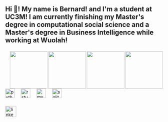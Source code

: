 <h2 align="left">Hi 👋! My name is Bernard! and I'm a student at UC3M! I am currently finishing my Master's degree in computational social science and a Master's degree in Business Intelligence while working at Wuolah!</h2>

###

<img align="right" height="0" src="https://media.giphy.com/media/v1.Y2lkPTc5MGI3NjExamtqOWw0a2Q1ZTJhcmZocGdvcHhhNjhtOWxyeGx4emF6NDhpMXk3ayZlcD12MV9pbnRlcm5hbF9naWZfYnlfaWQmY3Q9Zw/CuuSHzuc0O166MRfjt/giphy.gif"  />

###

<img align="right" height="120" src="https://media.giphy.com/media/v1.Y2lkPTc5MGI3NjExcm8xNXRiMjltajZ5dW0zemVpMnlsanczNGJza292OXJ6dnB6bms2ayZlcD12MV9pbnRlcm5hbF9naWZfYnlfaWQmY3Q9Zw/2IudUHdI075HL02Pkk/giphy.gif"  />

###

<img align="right" height="120" src="https://media.giphy.com/media/v1.Y2lkPTc5MGI3NjExYnVmNHJoMjJ1bjQwbGVzcXR2cXF4OWkxYmczNGVuYWlyZjhsc3dueSZlcD12MV9pbnRlcm5hbF9naWZfYnlfaWQmY3Q9Zw/HzPtbOKyBoBFsK4hyc/giphy.gif"  />

###

<img align="right" height="120" src="https://media.giphy.com/media/v1.Y2lkPTc5MGI3NjExamtqOWw0a2Q1ZTJhcmZocGdvcHhhNjhtOWxyeGx4emF6NDhpMXk3ayZlcD12MV9pbnRlcm5hbF9naWZfYnlfaWQmY3Q9Zw/CuuSHzuc0O166MRfjt/giphy.gif"  />

###

<img align="right" height="120" src="https://media.giphy.com/media/v1.Y2lkPTc5MGI3NjExNXVwMXZjYjljdWZiYWg1a3p5dGJ0dmY5MDQyZm15bHZjY2N3a25tbyZlcD12MV9pbnRlcm5hbF9naWZfYnlfaWQmY3Q9Zw/QDjpIL6oNCVZ4qzGs7/giphy.gif"  />

###

<div align="left">
  <img src="https://cdn.jsdelivr.net/gh/devicons/devicon/icons/python/python-original.svg" height="30" alt="python logo"  />
  <img width="12" />
  <img src="https://cdn.jsdelivr.net/gh/devicons/devicon/icons/rstudio/rstudio-original.svg" height="30" alt="rstudio logo"  />
  <img width="12" />
  <img src="https://cdn.jsdelivr.net/gh/devicons/devicon/icons/mysql/mysql-original.svg" height="30" alt="mysql logo"  />
  <img width="12" />
  <img src="https://cdn.jsdelivr.net/gh/devicons/devicon/icons/sqlite/sqlite-original.svg" height="30" alt="sqlite logo"  />
</div>

###

<div align="left">
  <a href="https://www.linkedin.com/in/bernard-banyuls/" target="_blank">
    <img src="https://img.shields.io/static/v1?message=LinkedIn&logo=linkedin&label=&color=0077B5&logoColor=white&labelColor=&style=for-the-badge" height="35" alt="linkedin logo"  />
  </a>
</div>
